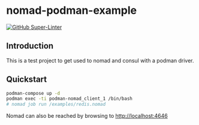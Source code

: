 # nomad-podman-example

[![GitHub Super-Linter](https://github.com/tropicalwave/nomad-podman/workflows/Lint%20Code%20Base/badge.svg)](https://github.com/marketplace/actions/super-linter)

## Introduction

This is a test project to get used to nomad and consul
with a podman driver.

## Quickstart

```bash
podman-compose up -d
podman exec -ti podman-nomad_client_1 /bin/bash
# nomad job run /examples/redis.nomad
```

Nomad can also be reached by browsing to <http://localhost:4646>
